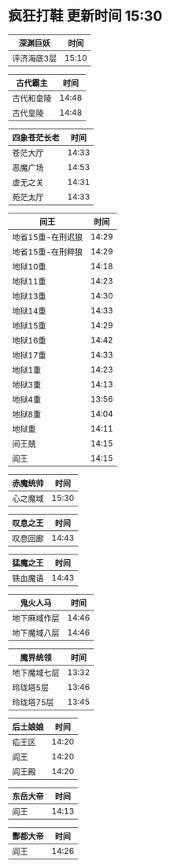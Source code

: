 # 疯狂打鞋 更新时间 15:30

| 深渊巨妖   | 时间    |
|--------|-------|
| 评济海底3层 | 15:10 |

| 古代霸主   | 时间    |
|--------|-------|
| 古代和皇陵 | 14:48 |
| 古代皇陵 | 14:48 |

| 四象苍茫长老   | 时间    |
|--------|-------|
| 苍茫大厅 | 14:33 |
| 恶魔广场 | 14:53 |
| 虚无之关 | 14:31 |
| 苑茫太厅 | 14:33 |

| 间王   | 时间    |
|--------|-------|
| 地省15重-在刑迟狼 | 14:29 |
| 地省15重-在刑粹狼 | 14:29 |
| 地狱10重 | 14:18 |
| 地狱11重 | 14:23 |
| 地狱13重 | 14:30 |
| 地狱14重 | 14:33 |
| 地狱15重 | 14:29 |
| 地狱16重 | 14:42 |
| 地狱17重 | 14:33 |
| 地狱1重 | 14:23 |
| 地狱3重 | 14:13 |
| 地狱4重 | 13:56 |
| 地狱8重 | 14:04 |
| 地狱重 | 14:11 |
| 间王兢 | 14:15 |
| 阎王 | 14:15 |

| 赤魔统帅   | 时间    |
|--------|-------|
| 心之魔域 | 15:30 |

| 叹息之王   | 时间    |
|--------|-------|
| 叹息回廊 | 14:43 |

| 猛魔之王   | 时间    |
|--------|-------|
| 铁血魔语 | 14:43 |

| 鬼火人马   | 时间    |
|--------|-------|
| 地下麻域作层 | 14:46 |
| 地下魔域八层 | 14:46 |

| 魔界统领   | 时间    |
|--------|-------|
| 地下魔域七层 | 13:32 |
| 玲珑塔5层 | 13:46 |
| 玲珑塔75层 | 13:45 |

| 后土娘娘   | 时间    |
|--------|-------|
| 疝王区 | 14:20 |
| 阎王 | 14:20 |
| 阎王殿 | 14:20 |

| 东岳大帝   | 时间    |
|--------|-------|
| 阎王 | 14:13 |

| 酆都大帝   | 时间    |
|--------|-------|
| 阎王 | 14:26 |